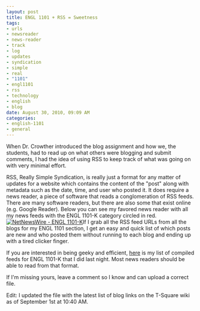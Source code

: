 ```yaml
--- 
layout: post
title: ENGL 1101 + RSS = Sweetness
tags: 
- urls
- newsreader
- news-reader
- track
- log
- updates
- syndication
- simple
- real
- "1101"
- engl1101
- rss
- technology
- english
- blog
date: August 30, 2010, 09:09 AM
categories: 
- english-1101
- general
---
```

When Dr. Crowther introduced the blog assignment and how we, the students, had to read up on what others were blogging and submit comments, I had the idea of using RSS to keep track of what was going on with very minimal effort.

RSS, Really Simple Syndication, is really just a format for any matter of updates for a website which contains the content of the "post" along with metadata such as the date, time, and user who posted it. It does require a news reader, a piece of software that reads a conglomeration of RSS feeds. There are many software readers, but there are also some that exist online (e.g. Google Reader). Below you can see my favored news reader with all my news feeds with the ENGL 1101-K category circled in red.[![](http://www.tanner-smith.com/wp-content/uploads/2010/08/netnewsfire-1024x609.jpg "NetNewsWire - ENGL 1101-K")](http://www.tanner-smith.com/wp-content/uploads/2010/08/netnewsfire.jpg)If I grab all the RSS feed URLs from all the blogs for my ENGL 1101 section, I get an easy and quick list of which posts are new and who posted them without running to each blog and ending up with a tired clicker finger.

If you are interested in being geeky and efficient, [here](http://www.tanner-smith.com/wp-content/uploads/2010/08/ENGL_1101-K.opml) is my list of compiled feeds for ENGL 1101-K that I did last night. Most news readers should be able to read from that format.

If I'm missing yours, leave a comment so I know and can upload a correct file.

Edit: I updated the file with the latest list of blog links on the T-Square wiki as of September 1st at 10:40 AM.
